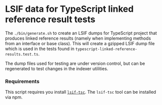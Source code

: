 # LSIF data for TypeScript linked reference result tests

The `./bin/generate.sh` to create an LSIF dumps for TypeScript project that produces linked reference results (namely when implementing methods from an interface or base class). This will create a gzipped LSIF dump file which is used in the tests found in `typescript-linked-reference-results.test.ts`.

The dump files used for testing are under version control, but can be regenerated to test changes in the indexer utilities.

### Requirements

This script requires you install [`lsif-tsc`](https://github.com/microsoft/lsif-node). The `lsif-tsc` tool can be installed via npm.
